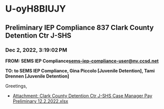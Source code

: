 # U-oyH8BIUJY
## Preliminary IEP Compliance 837 Clark County Detention Ctr J-SHS
### Dec 2, 2022, 3:19:02 PM
**FROM: SEMS IEP Compliance<sems-iep-compliance-user@nv.ccsd.net>**

**TO: to SEMS IEP Compliance, Gina Piccolo [Juvenile Detention], Tami Drennen [Juvenile Detention]**


Greetings,  





* [Attachment: Clark County Detention Ctr J-SHS Case Manager Pay Preliminary 12.2.2022.xlsx](U-oyH8BIUJY-attachment-1.xlsx)
